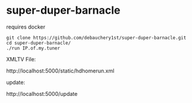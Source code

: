 # super-duper-barnacle
requires docker

    git clone https://github.com/debauchery1st/super-duper-barnacle.git
    cd super-duper-barnacle/
    ./run IP.of.my.tuner



XMLTV File:

http://localhost:5000/static/hdhomerun.xml


update:

http://localhost:5000/update
